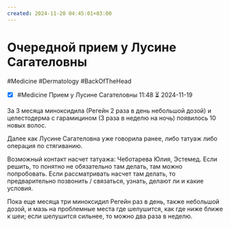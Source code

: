 ```yaml
---
created: 2024-11-20 04:45:01+03:00
---
```


# Очередной прием у Лусине Сагателовны

#Medicine #Dermatology #BackOfTheHead

- [x] #Medicine Прием у Лусине Сагателовны 11:48 ⏳ 2024-11-19

За 3 месяца миноксидила (Регейн 2 раза в день небольшой дозой) и целестодерма с гарамицином (3 раза в неделю на ночь) появилось 10 новых волос.

Далее как Лусине Сагателовна уже говорила ранее, либо татуаж либо операция по стягиванию.

Возможный контакт насчет татуажа: Чеботарева Юлия, Эстемед. Если решить, то понятно не обязательно там делать, там можно попробовать. Если рассматривать насчет там делать, то предварительно позвонить / связаться, узнать, делают ли и какие условия.

Пока еще месяца три миноксидил Регейн раз в день, также небольшой дозой, и мазь на проблемные места где шелушится, как где ниже ближе к шеи; если шелушится сильнее, то можно два раза в неделю.